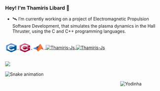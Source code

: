 ### Hey! I'm Thamiris Libard 🤗

- 🛰 I’m currently working on a project of Electromagnetic Propulsion Software Development, that simulates the plasma dynamics in the Hall Thruster, using the C and C++ programming languages.
##

 <div align="center">
  <a href="https://github.com/thamirislibard">
  <!-- <img height="130em" src="https://github-readme-stats.vercel.app/api?username=thamirislibard&show_icons=true&theme=dark&include_all_commits=true&count_private=true"/>
  <img height="130em" src="https://github-readme-stats.vercel.app/api/top-langs/?username=thamirislibard&layout=compact&langs_count=7&theme=dark"/> -->
</div>
 
  <img align="center" alt="Thamiris-Js" height="30" width="40" src="https://raw.githubusercontent.com/devicons/devicon/master/icons/c/c-original.svg">
  <img align="center" alt="Thamiris-Js" height="30" width="40" src="https://raw.githubusercontent.com/devicons/devicon/master/icons/cplusplus/cplusplus-original.svg">
  <img align="center" alt="Thamiris-Js" height="30" width="40" src="https://raw.githubusercontent.com/devicons/devicon/master/icons/matlab/matlab-original.svg">
  <img align="center" alt="Thamiris-Js" height="30" width="40" src="https://cdn.jsdelivr.net/gh/devicons/devicon/icons/html5/html5-original.svg" />
  <img align="center" alt="Thamiris-Js" height="30" width="40" src="https://cdn.jsdelivr.net/gh/devicons/devicon/icons/css3/css3-original.svg" />


  
  ##
  
  <a href="https://www.linkedin.com/in/thamiris-libard/" target="_blank"><img src="https://img.shields.io/badge/-LinkedIn-%230077B5?style=for-the-badge&logo=linkedin&logoColor=white" target="_blank"></a>
  
  ![Snake animation](https://github.com/thamirislibard/thamirislibard/blob/output/github-contribution-grid-snake.svg)

  
  <img align="right" alt="Yodinha" height="120" width="130" src="https://media.discordapp.net/attachments/675115231093063757/930988348829499462/ddu3gc2-b4f41414-cf81-4022-9873-d4600f0cdf75.gif">
